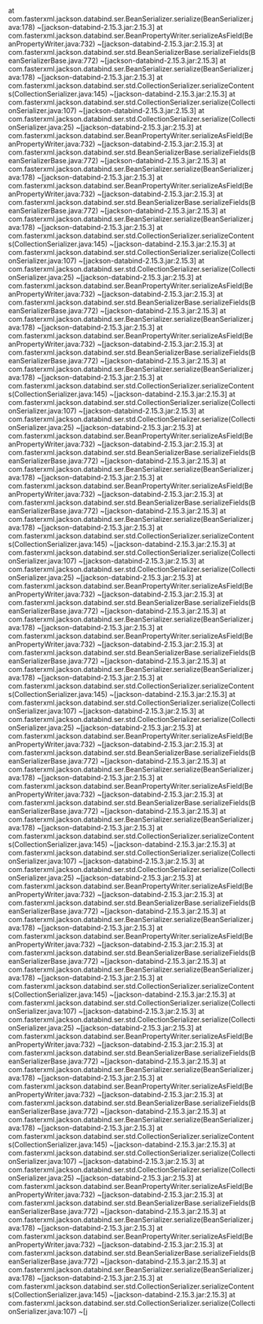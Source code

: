 at com.fasterxml.jackson.databind.ser.BeanSerializer.serialize(BeanSerializer.java:178) ~[jackson-databind-2.15.3.jar:2.15.3]
	at com.fasterxml.jackson.databind.ser.BeanPropertyWriter.serializeAsField(BeanPropertyWriter.java:732) ~[jackson-databind-2.15.3.jar:2.15.3]
	at com.fasterxml.jackson.databind.ser.std.BeanSerializerBase.serializeFields(BeanSerializerBase.java:772) ~[jackson-databind-2.15.3.jar:2.15.3]
	at com.fasterxml.jackson.databind.ser.BeanSerializer.serialize(BeanSerializer.java:178) ~[jackson-databind-2.15.3.jar:2.15.3]
	at com.fasterxml.jackson.databind.ser.std.CollectionSerializer.serializeContents(CollectionSerializer.java:145) ~[jackson-databind-2.15.3.jar:2.15.3]
	at com.fasterxml.jackson.databind.ser.std.CollectionSerializer.serialize(CollectionSerializer.java:107) ~[jackson-databind-2.15.3.jar:2.15.3]
	at com.fasterxml.jackson.databind.ser.std.CollectionSerializer.serialize(CollectionSerializer.java:25) ~[jackson-databind-2.15.3.jar:2.15.3]
	at com.fasterxml.jackson.databind.ser.BeanPropertyWriter.serializeAsField(BeanPropertyWriter.java:732) ~[jackson-databind-2.15.3.jar:2.15.3]
	at com.fasterxml.jackson.databind.ser.std.BeanSerializerBase.serializeFields(BeanSerializerBase.java:772) ~[jackson-databind-2.15.3.jar:2.15.3]
	at com.fasterxml.jackson.databind.ser.BeanSerializer.serialize(BeanSerializer.java:178) ~[jackson-databind-2.15.3.jar:2.15.3]
	at com.fasterxml.jackson.databind.ser.BeanPropertyWriter.serializeAsField(BeanPropertyWriter.java:732) ~[jackson-databind-2.15.3.jar:2.15.3]
	at com.fasterxml.jackson.databind.ser.std.BeanSerializerBase.serializeFields(BeanSerializerBase.java:772) ~[jackson-databind-2.15.3.jar:2.15.3]
	at com.fasterxml.jackson.databind.ser.BeanSerializer.serialize(BeanSerializer.java:178) ~[jackson-databind-2.15.3.jar:2.15.3]
	at com.fasterxml.jackson.databind.ser.std.CollectionSerializer.serializeContents(CollectionSerializer.java:145) ~[jackson-databind-2.15.3.jar:2.15.3]
	at com.fasterxml.jackson.databind.ser.std.CollectionSerializer.serialize(CollectionSerializer.java:107) ~[jackson-databind-2.15.3.jar:2.15.3]
	at com.fasterxml.jackson.databind.ser.std.CollectionSerializer.serialize(CollectionSerializer.java:25) ~[jackson-databind-2.15.3.jar:2.15.3]
	at com.fasterxml.jackson.databind.ser.BeanPropertyWriter.serializeAsField(BeanPropertyWriter.java:732) ~[jackson-databind-2.15.3.jar:2.15.3]
	at com.fasterxml.jackson.databind.ser.std.BeanSerializerBase.serializeFields(BeanSerializerBase.java:772) ~[jackson-databind-2.15.3.jar:2.15.3]
	at com.fasterxml.jackson.databind.ser.BeanSerializer.serialize(BeanSerializer.java:178) ~[jackson-databind-2.15.3.jar:2.15.3]
	at com.fasterxml.jackson.databind.ser.BeanPropertyWriter.serializeAsField(BeanPropertyWriter.java:732) ~[jackson-databind-2.15.3.jar:2.15.3]
	at com.fasterxml.jackson.databind.ser.std.BeanSerializerBase.serializeFields(BeanSerializerBase.java:772) ~[jackson-databind-2.15.3.jar:2.15.3]
	at com.fasterxml.jackson.databind.ser.BeanSerializer.serialize(BeanSerializer.java:178) ~[jackson-databind-2.15.3.jar:2.15.3]
	at com.fasterxml.jackson.databind.ser.std.CollectionSerializer.serializeContents(CollectionSerializer.java:145) ~[jackson-databind-2.15.3.jar:2.15.3]
	at com.fasterxml.jackson.databind.ser.std.CollectionSerializer.serialize(CollectionSerializer.java:107) ~[jackson-databind-2.15.3.jar:2.15.3]
	at com.fasterxml.jackson.databind.ser.std.CollectionSerializer.serialize(CollectionSerializer.java:25) ~[jackson-databind-2.15.3.jar:2.15.3]
	at com.fasterxml.jackson.databind.ser.BeanPropertyWriter.serializeAsField(BeanPropertyWriter.java:732) ~[jackson-databind-2.15.3.jar:2.15.3]
	at com.fasterxml.jackson.databind.ser.std.BeanSerializerBase.serializeFields(BeanSerializerBase.java:772) ~[jackson-databind-2.15.3.jar:2.15.3]
	at com.fasterxml.jackson.databind.ser.BeanSerializer.serialize(BeanSerializer.java:178) ~[jackson-databind-2.15.3.jar:2.15.3]
	at com.fasterxml.jackson.databind.ser.BeanPropertyWriter.serializeAsField(BeanPropertyWriter.java:732) ~[jackson-databind-2.15.3.jar:2.15.3]
	at com.fasterxml.jackson.databind.ser.std.BeanSerializerBase.serializeFields(BeanSerializerBase.java:772) ~[jackson-databind-2.15.3.jar:2.15.3]
	at com.fasterxml.jackson.databind.ser.BeanSerializer.serialize(BeanSerializer.java:178) ~[jackson-databind-2.15.3.jar:2.15.3]
	at com.fasterxml.jackson.databind.ser.std.CollectionSerializer.serializeContents(CollectionSerializer.java:145) ~[jackson-databind-2.15.3.jar:2.15.3]
	at com.fasterxml.jackson.databind.ser.std.CollectionSerializer.serialize(CollectionSerializer.java:107) ~[jackson-databind-2.15.3.jar:2.15.3]
	at com.fasterxml.jackson.databind.ser.std.CollectionSerializer.serialize(CollectionSerializer.java:25) ~[jackson-databind-2.15.3.jar:2.15.3]
	at com.fasterxml.jackson.databind.ser.BeanPropertyWriter.serializeAsField(BeanPropertyWriter.java:732) ~[jackson-databind-2.15.3.jar:2.15.3]
	at com.fasterxml.jackson.databind.ser.std.BeanSerializerBase.serializeFields(BeanSerializerBase.java:772) ~[jackson-databind-2.15.3.jar:2.15.3]
	at com.fasterxml.jackson.databind.ser.BeanSerializer.serialize(BeanSerializer.java:178) ~[jackson-databind-2.15.3.jar:2.15.3]
	at com.fasterxml.jackson.databind.ser.BeanPropertyWriter.serializeAsField(BeanPropertyWriter.java:732) ~[jackson-databind-2.15.3.jar:2.15.3]
	at com.fasterxml.jackson.databind.ser.std.BeanSerializerBase.serializeFields(BeanSerializerBase.java:772) ~[jackson-databind-2.15.3.jar:2.15.3]
	at com.fasterxml.jackson.databind.ser.BeanSerializer.serialize(BeanSerializer.java:178) ~[jackson-databind-2.15.3.jar:2.15.3]
	at com.fasterxml.jackson.databind.ser.std.CollectionSerializer.serializeContents(CollectionSerializer.java:145) ~[jackson-databind-2.15.3.jar:2.15.3]
	at com.fasterxml.jackson.databind.ser.std.CollectionSerializer.serialize(CollectionSerializer.java:107) ~[jackson-databind-2.15.3.jar:2.15.3]
	at com.fasterxml.jackson.databind.ser.std.CollectionSerializer.serialize(CollectionSerializer.java:25) ~[jackson-databind-2.15.3.jar:2.15.3]
	at com.fasterxml.jackson.databind.ser.BeanPropertyWriter.serializeAsField(BeanPropertyWriter.java:732) ~[jackson-databind-2.15.3.jar:2.15.3]
	at com.fasterxml.jackson.databind.ser.std.BeanSerializerBase.serializeFields(BeanSerializerBase.java:772) ~[jackson-databind-2.15.3.jar:2.15.3]
	at com.fasterxml.jackson.databind.ser.BeanSerializer.serialize(BeanSerializer.java:178) ~[jackson-databind-2.15.3.jar:2.15.3]
	at com.fasterxml.jackson.databind.ser.BeanPropertyWriter.serializeAsField(BeanPropertyWriter.java:732) ~[jackson-databind-2.15.3.jar:2.15.3]
	at com.fasterxml.jackson.databind.ser.std.BeanSerializerBase.serializeFields(BeanSerializerBase.java:772) ~[jackson-databind-2.15.3.jar:2.15.3]
	at com.fasterxml.jackson.databind.ser.BeanSerializer.serialize(BeanSerializer.java:178) ~[jackson-databind-2.15.3.jar:2.15.3]
	at com.fasterxml.jackson.databind.ser.std.CollectionSerializer.serializeContents(CollectionSerializer.java:145) ~[jackson-databind-2.15.3.jar:2.15.3]
	at com.fasterxml.jackson.databind.ser.std.CollectionSerializer.serialize(CollectionSerializer.java:107) ~[jackson-databind-2.15.3.jar:2.15.3]
	at com.fasterxml.jackson.databind.ser.std.CollectionSerializer.serialize(CollectionSerializer.java:25) ~[jackson-databind-2.15.3.jar:2.15.3]
	at com.fasterxml.jackson.databind.ser.BeanPropertyWriter.serializeAsField(BeanPropertyWriter.java:732) ~[jackson-databind-2.15.3.jar:2.15.3]
	at com.fasterxml.jackson.databind.ser.std.BeanSerializerBase.serializeFields(BeanSerializerBase.java:772) ~[jackson-databind-2.15.3.jar:2.15.3]
	at com.fasterxml.jackson.databind.ser.BeanSerializer.serialize(BeanSerializer.java:178) ~[jackson-databind-2.15.3.jar:2.15.3]
	at com.fasterxml.jackson.databind.ser.BeanPropertyWriter.serializeAsField(BeanPropertyWriter.java:732) ~[jackson-databind-2.15.3.jar:2.15.3]
	at com.fasterxml.jackson.databind.ser.std.BeanSerializerBase.serializeFields(BeanSerializerBase.java:772) ~[jackson-databind-2.15.3.jar:2.15.3]
	at com.fasterxml.jackson.databind.ser.BeanSerializer.serialize(BeanSerializer.java:178) ~[jackson-databind-2.15.3.jar:2.15.3]
	at com.fasterxml.jackson.databind.ser.std.CollectionSerializer.serializeContents(CollectionSerializer.java:145) ~[jackson-databind-2.15.3.jar:2.15.3]
	at com.fasterxml.jackson.databind.ser.std.CollectionSerializer.serialize(CollectionSerializer.java:107) ~[jackson-databind-2.15.3.jar:2.15.3]
	at com.fasterxml.jackson.databind.ser.std.CollectionSerializer.serialize(CollectionSerializer.java:25) ~[jackson-databind-2.15.3.jar:2.15.3]
	at com.fasterxml.jackson.databind.ser.BeanPropertyWriter.serializeAsField(BeanPropertyWriter.java:732) ~[jackson-databind-2.15.3.jar:2.15.3]
	at com.fasterxml.jackson.databind.ser.std.BeanSerializerBase.serializeFields(BeanSerializerBase.java:772) ~[jackson-databind-2.15.3.jar:2.15.3]
	at com.fasterxml.jackson.databind.ser.BeanSerializer.serialize(BeanSerializer.java:178) ~[jackson-databind-2.15.3.jar:2.15.3]
	at com.fasterxml.jackson.databind.ser.BeanPropertyWriter.serializeAsField(BeanPropertyWriter.java:732) ~[jackson-databind-2.15.3.jar:2.15.3]
	at com.fasterxml.jackson.databind.ser.std.BeanSerializerBase.serializeFields(BeanSerializerBase.java:772) ~[jackson-databind-2.15.3.jar:2.15.3]
	at com.fasterxml.jackson.databind.ser.BeanSerializer.serialize(BeanSerializer.java:178) ~[jackson-databind-2.15.3.jar:2.15.3]
	at com.fasterxml.jackson.databind.ser.std.CollectionSerializer.serializeContents(CollectionSerializer.java:145) ~[jackson-databind-2.15.3.jar:2.15.3]
	at com.fasterxml.jackson.databind.ser.std.CollectionSerializer.serialize(CollectionSerializer.java:107) ~[jackson-databind-2.15.3.jar:2.15.3]
	at com.fasterxml.jackson.databind.ser.std.CollectionSerializer.serialize(CollectionSerializer.java:25) ~[jackson-databind-2.15.3.jar:2.15.3]
	at com.fasterxml.jackson.databind.ser.BeanPropertyWriter.serializeAsField(BeanPropertyWriter.java:732) ~[jackson-databind-2.15.3.jar:2.15.3]
	at com.fasterxml.jackson.databind.ser.std.BeanSerializerBase.serializeFields(BeanSerializerBase.java:772) ~[jackson-databind-2.15.3.jar:2.15.3]
	at com.fasterxml.jackson.databind.ser.BeanSerializer.serialize(BeanSerializer.java:178) ~[jackson-databind-2.15.3.jar:2.15.3]
	at com.fasterxml.jackson.databind.ser.BeanPropertyWriter.serializeAsField(BeanPropertyWriter.java:732) ~[jackson-databind-2.15.3.jar:2.15.3]
	at com.fasterxml.jackson.databind.ser.std.BeanSerializerBase.serializeFields(BeanSerializerBase.java:772) ~[jackson-databind-2.15.3.jar:2.15.3]
	at com.fasterxml.jackson.databind.ser.BeanSerializer.serialize(BeanSerializer.java:178) ~[jackson-databind-2.15.3.jar:2.15.3]
	at com.fasterxml.jackson.databind.ser.std.CollectionSerializer.serializeContents(CollectionSerializer.java:145) ~[jackson-databind-2.15.3.jar:2.15.3]
	at com.fasterxml.jackson.databind.ser.std.CollectionSerializer.serialize(CollectionSerializer.java:107) ~[j
 
